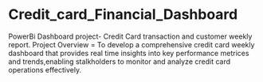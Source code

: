 # Credit_card_Financial_Dashboard
PowerBi Dashboard project- Credit Card transaction and customer weekly report.
Project Overview = To develop a comprehensive credit card weekly dashboard that provides real time insights 
into key performance metrices and trends,enabling stalkholders to monitor and analyze credit card operations effectively.
